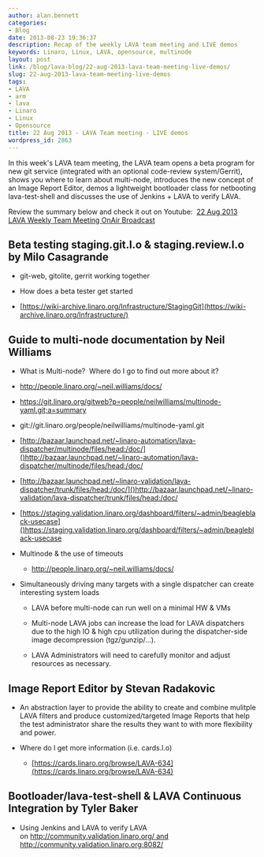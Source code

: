 ```yaml
---
author: alan.bennett
categories:
- Blog
date: 2013-08-23 19:36:37
description: Recap of the weekly LAVA team meeting and LIVE demos
keywords: Linaro, Linux, LAVA, opensource, multinode
layout: post
link: /blog/lava-blog/22-aug-2013-lava-team-meeting-live-demos/
slug: 22-aug-2013-lava-team-meeting-live-demos
tags:
- LAVA
- arm
- lava
- Linaro
- Linux
- Opensource
title: 22 Aug 2013 - LAVA Team meeting - LIVE demos
wordpress_id: 2863
---
```


In this week's LAVA team meeting, the LAVA team opens a beta program for new git service (integrated with an optional code-review system/Gerrit), shows you where to learn about multi-node, introduces the new concept of an Image Report Editor, demos a lightweight bootloader class for netbooting lava-test-shell and discusses the use of Jenkins + LAVA to verify LAVA.

Review the summary below and check it out on Youtube:  [22 Aug 2013 LAVA Weekly Team Meeting OnAir Broadcast](http://www.youtube.com/watch?feature=player_embedded&v=-O-ygNKX6eI)


## Beta testing staging.git.l.o & staging.review.l.o by Milo Casagrande

  * git-web, gitolite, gerrit working together


  * How does a beta tester get started


  * [https://wiki-archive.linaro.org/Infrastructure/StagingGit](https://wiki-archive.linaro.org/Infrastructure/)

## Guide to multi-node documentation by Neil Williams

  * What is Multi-node?  Where do I go to find out more about it?


  * http://people.linaro.org/~neil.williams/docs/

  * https://git.linaro.org/gitweb?p=people/neilwilliams/multinode-yaml.git;a=summary


  * git://git.linaro.org/people/neilwilliams/multinode-yaml.git


  * [http://bazaar.launchpad.net/~linaro-automation/lava-dispatcher/multinode/files/head:/doc/]()http://bazaar.launchpad.net/~linaro-automation/lava-dispatcher/multinode/files/head:/doc/


  * [http://bazaar.launchpad.net/~linaro-validation/lava-dispatcher/trunk/files/head:/doc/]()http://bazaar.launchpad.net/~linaro-validation/lava-dispatcher/trunk/files/head:/doc/


  * [https://staging.validation.linaro.org/dashboard/filters/~admin/beagleblack-usecase]()https://staging.validation.linaro.org/dashboard/filters/~admin/beagleblack-usecase




  * Multinode & the use of timeouts


    * http://people.linaro.org/~neil.williams/docs/




  * Simultaneously driving many targets with a single dispatcher can create interesting system loads


    * LAVA before multi-node can run well on a minimal HW & VMs


    * Multi-node LAVA jobs can increase the load for LAVA dispatchers due to the high IO & high cpu utilization during the dispatcher-side image decompression (tgz/gunzip/...).


    * LAVA Administrators will need to carefully monitor and adjust resources as necessary.


## Image Report Editor by Stevan Radakovic

  * An abstraction layer to provide the ability to create and combine mulitple LAVA filters and produce customized/targeted Image Reports that help the test administrator share the results they want to with more flexibility and power.


  * Where do I get more information (i.e. cards.l.o)


    * [https://cards.linaro.org/browse/LAVA-634](https://cards.linaro.org/browse/LAVA-634)


## Bootloader/lava-test-shell & LAVA Continuous Integration by Tyler Baker


  * Using Jenkins and LAVA to verify LAVA on http://community.validation.linaro.org/ and http://community.validation.linaro.org:8082/
